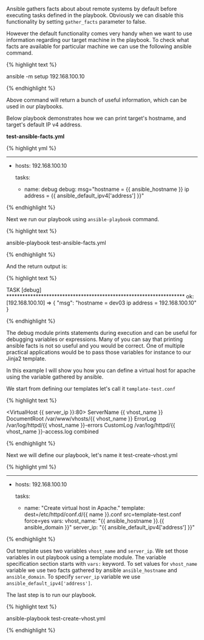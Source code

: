 Ansible gathers facts about about remote systems by default before executing tasks defined in the playbook. Obviously we can disable this functionality by setting ```gather_facts``` parameter to false.


However the default functionality comes very handy when we want to use information regarding our target machine in the playbook. To check what facts are available for particular machine we can use the following ansible command.

{% highlight text %}

ansible -m setup 192.168.100.10

{% endhighlight %}

Above command will return a bunch of useful information, which can be used in our playbooks.

Below playbook demonstrates how we can print target's hostname, and target's default IP v4 address.

**test-ansible-facts.yml**

{% highlight yml %}

---
- hosts: 192.168.100.10

  tasks:
  - name: debug
    debug: msg="hostname = {{ ansible_hostname }} ip address = {{ ansible_default_ipv4['address'] }}"

{% endhighlight %}


Next we run our playbook using ```ansible-playbook``` command.

{% highlight text %}

ansible-playbook test-ansible-facts.yml

{% endhighlight %}

And the return output is:

{% highlight text %}

TASK [debug] *******************************************************************
ok: [192.168.100.10] => {
    "msg": "hostname = dev03 ip address = 192.168.100.10"
}

{% endhighlight %}

The debug module prints statements during execution and can be useful for debugging variables or expressions. Many of you can say that printing ansible facts is not so useful and you would be correct. One of multiple practical applications would be to pass those variables for instance to our Jinja2 template.

In this example I will show you how you can define a virtual host for apache using the variable gathered by ansible.

We start from defining our templates let's call it ```template-test.conf```

{% highlight text %}

<VirtualHost {{ server_ip }}:80>
        ServerName {{ vhost_name }}
        DocumentRoot /var/www/vhosts/{{ vhost_name }}
        ErrorLog        /var/log/httpd/{{ vhost_name }}-errors
        CustomLog  /var/log/httpd/{{ vhost_name }}-access.log combined
</VirtualHost>

{% endhighlight %}

Next we will define our playbook, let's name it test-create-vhost.yml

{% highlight yml %}

---
- hosts: 192.168.100.10

  tasks:
  - name: "Create virtual host in Apache."
    template: dest=/etc/httpd/conf.d/{{ name }}.conf src=template-test.conf force=yes
    vars:
      vhost_name: "{{ ansible_hostname }}.{{ ansible_domain }}"
      server_ip: "{{ ansible_default_ipv4['address'] }}"

{% endhighlight %}


Out template uses two variables ```vhost_name``` and ```server_ip```. We set those variables in out playbook using a template module. The variable specification section starts with ```vars:``` keyword.
To set values for ```vhost_name``` variable we use two facts gathered by ansible ```ansible_hostname``` and ```ansible_domain```. To specify ```server_ip``` variable we use ```ansible_default_ipv4['address']```.

The last step is to run our playbook.

{% highlight text %}

ansible-playbook test-create-vhost.yml

{% endhighlight %}
